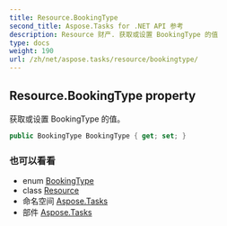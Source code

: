 ```yaml
---
title: Resource.BookingType
second_title: Aspose.Tasks for .NET API 参考
description: Resource 财产. 获取或设置 BookingType 的值
type: docs
weight: 190
url: /zh/net/aspose.tasks/resource/bookingtype/
---
```

## Resource.BookingType property

获取或设置 BookingType 的值。

```csharp
public BookingType BookingType { get; set; }
```

### 也可以看看

* enum [BookingType](../../bookingtype/)
* class [Resource](../)
* 命名空间 [Aspose.Tasks](../../resource/)
* 部件 [Aspose.Tasks](../../../)


